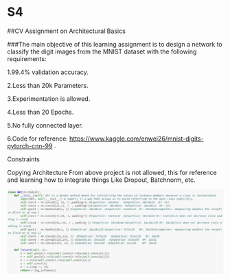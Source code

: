 # S4
##CV Assignment on Architectural Basics

###The main objective of this learning assignment is to design a network to classify the digit images from the MNIST dataset with the following requirements:

1.99.4% validation accuracy.

2.Less than 20k Parameters.

3.Experimentation is allowed.

4.Less than 20 Epochs.

5.No fully connected layer.

6.Code for reference: https://www.kaggle.com/enwei26/mnist-digits-pytorch-cnn-99 .

Constraints

Copying Architecture From above project is not allowed, this for reference and learning how to integrate things Like Dropout, Batchnorm, etc.

![Final Architecture](Final_Architecture.JPG)
